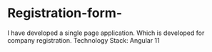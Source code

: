 # Registration-form-
I have developed a single page application. Which is developed for company registration.  Technology Stack: Angular 11
